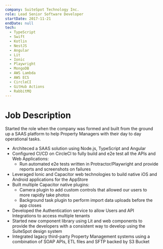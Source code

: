 ```yaml
---
company: SuiteSpot Technology Inc.
role: Lead Senior Software Developer
startDate: 2017-11-21
endDate: null
tech:
  - TypeScript
  - Swift
  - Kotlin
  - NestJS
  - Angular
  - Lit
  - Ionic
  - Playwright
  - MongoDB
  - AWS Lambda
  - AWS ECS
  - CircleCI
  - GitHub Actions
  - RabbitMQ
---
```


# Job Description

Started the role when the company was formed and built from the ground up a SAAS platform to help Property Managers with their day to day operational tasks.

- Architeced a SAAS solution using Node.js, TypeScript and Angular
- Configured CI/CD on CircleCI to fully build and e2e test all the APIs and Web Applications:
  - Run automated e2e tests written in Protractor/Playwright and provide reports and screenshots on failures
- Leveraged Ionic and Capacitor web technologies to build native iOS and Android applications for the AppStore
- Built multiple Capacitor native plugins:
  - Camera plugin to add custom controls that allowed our users to more rapidly take photos
  - Background task plugin to perform import data uploads before the app closes
- Developed the Authentication service to allow Users and API Integrations to access multiple tenants 
- Started new component library using Lit and web components to provide the developers with a consistent way to develop using the SuiteSpot design system
- Integrated lagacy third-party Property Management systems using a combination of SOAP APIs, ETL files and SFTP backed by S3 Bucket

